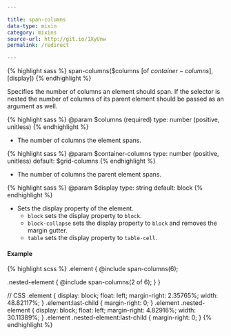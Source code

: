 ```yaml
---

title: span-columns
data-type: mixin
category: mixins
source-url: http://git.io/1XyUnw
permalink: /redirect

---
```


{% highlight sass %}
span-columns($columns [of $container-columns], [$display])
{% endhighlight %}

Specifies the number of columns an element should span. If the selector is nested the number of columns of its parent element should be passed as an argument as well.

{% highlight sass %}
@param $columns (required)
  type: number (positive, unitless)
{% endhighlight %}
- The number of columns the element spans.

{% highlight sass %}
@param $container-columns
  type: number (positive, unitless)
  default: $grid-columns
{% endhighlight %}
- The number of columns the parent element spans.

{% highlight sass %}
@param $display
  type: string
  default: block
{% endhighlight %}
- Sets the display property of the element.
   - `block` sets the display property to `block`.
   - `block-collapse` sets the display property to `block` and removes the margin gutter.
   - `table` sets the display property to `table-cell`.

#### Example

{% highlight scss %}
.element {
  @include span-columns(6);

  .nested-element {
    @include span-columns(2 of 6);
  }
}

// CSS
.element {
  display: block;
  float: left;
  margin-right: 2.35765%;
  width: 48.82117%;
}
.element:last-child {
  margin-right: 0;
}
.element .nested-element {
  display: block;
  float: left;
  margin-right: 4.82916%;
  width: 30.11389%;
}
.element .nested-element:last-child {
  margin-right: 0;
}
{% endhighlight %}
